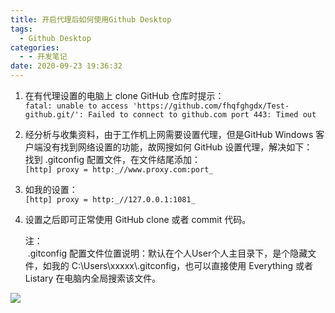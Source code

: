 ```yaml
---
title: 开启代理后如何使用Github Desktop
tags: 
  - Github Desktop
categories:
  - - 开发笔记
date: 2020-09-23 19:36:32
---
```


1.  在有代理设置的电脑上 clone GitHub 仓库时提示：  
    `fatal: unable to access 'https://github.com/fhqfghgdx/Test-github.git/': Failed to connect to github.com port 443: Timed out`
2.  经分析与收集资料，由于工作机上网需要设置代理，但是GitHub Windows 客户端没有找到网络设置的功能，故网搜如何 GitHub 设置代理，解决如下：  
    找到 .gitconfig 配置文件，在文件结尾添加：  
    `[http] proxy = http:_//www.proxy.com:port_`
3.  如我的设置：  
    `[http] proxy = http:_//127.0.0.1:1081_`
4.  设置之后即可正常使用 GitHub clone 或者 commit 代码。  
      
    注：  
     .gitconfig 配置文件位置说明：默认在个人User个人主目录下，是个隐藏文件，如我的 C:\\Users\\xxxxx\\.gitconfig，也可以直接使用 Everything 或者 Listary 在电脑内全局搜索该文件。

![](https://sn3302files.storage.live.com/y4mx97Kyt9tIpUZ5zkW3VQ0suVgdS5VnoyTZxoQLS8llQOnukuTvF79vjiMqZXSIwuRi8z250vBEs2EC1w30JoC8epHu_ScuONQT8Z4UmAyllmdvJLmKqnrpr3fEN7iN-uwpTZjWefU-AXYVLJQ6c1LZJevgdGMzECfXgk4dOg6QwIeoxMWlAEZMGnxx8kjFy4c?width=423&height=289&cropmode=none)